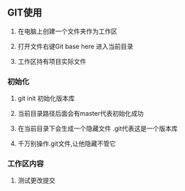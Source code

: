 
## GIT使用

1. 在电脑上创建一个文件夹作为工作区

2. 打开文件右键Git base here 进入当前目录

3. 工作区持有项目实际文件

### 初始化
1. git init 初始化版本库

2. 当前目录路径后面会有master代表初始化成功

3. 在当前目录下会生成一个隐藏文件 .git代表这是一个版本库

4. 千万别操作.git文件,让他隐藏不管它

### 工作区内容
1. 测试更改提交